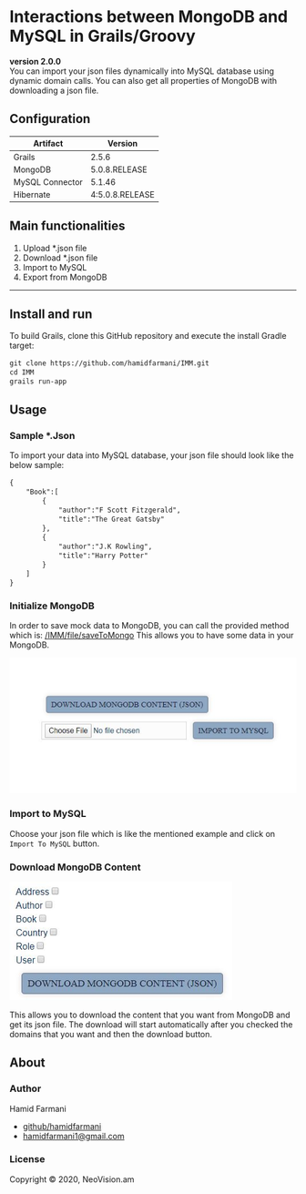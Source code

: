 Interactions between MongoDB and MySQL in Grails/Groovy 
=======================================================
**version 2.0.0**  
You can import your json files dynamically into MySQL database
using dynamic domain calls. You can also get all properties
of MongoDB with downloading a json file.

Configuration
---
Artifact | Version |
--- | --- | 
Grails | 2.5.6 |
MongoDB | 5.0.8.RELEASE |
MySQL Connector| 5.1.46 |
Hibernate | 4:5.0.8.RELEASE |


Main functionalities
--------------------
1. Upload *.json file
2. Download *.json file
3. Import to MySQL
4. Export from MongoDB
---
Install and run
---
To build Grails, clone this GitHub repository and execute the install Gradle target:
```
git clone https://github.com/hamidfarmani/IMM.git
cd IMM
grails run-app
```
Usage
---

### Sample *.Json  
To import your data into MySQL database, your json file should look
like the below sample:
```
{
	"Book":[
		{
			"author":"F Scott Fitzgerald",
			"title":"The Great Gatsby"
		},
		{
			"author":"J.K Rowling",
			"title":"Harry Potter"
		}
	]
}
```  
### Initialize MongoDB  
In order to save mock data to MongoDB, you can call the provided 
method which is:
[/IMM/file/saveToMongo](http://localhost:8090/IMM/file/saveToMongo)
This allows you to have some data in your MongoDB.  

![Image](grails-app/assets/images/screenshot.JPG)

### Import to MySQL  
Choose your json file which is like the mentioned example and click 
on `Import To MySQL` button.


### Download MongoDB Content  
![Image](grails-app/assets/images/screenshot2.JPG)  

This allows you to download the content that you want from MongoDB
 and get its json file. The download will start automatically 
 after you checked the domains that you want and then the download 
 button.  
 

About
---


### Author  
Hamid Farmani

* [github/hamidfarmani](https://github.com/hamidfarmani)
* [hamidfarmani1@gmail.com](mailto:hamidfarmani1@gmail.com?subject=[GitHub]%20IMM)


### License  
Copyright © 2020, NeoVision.am



